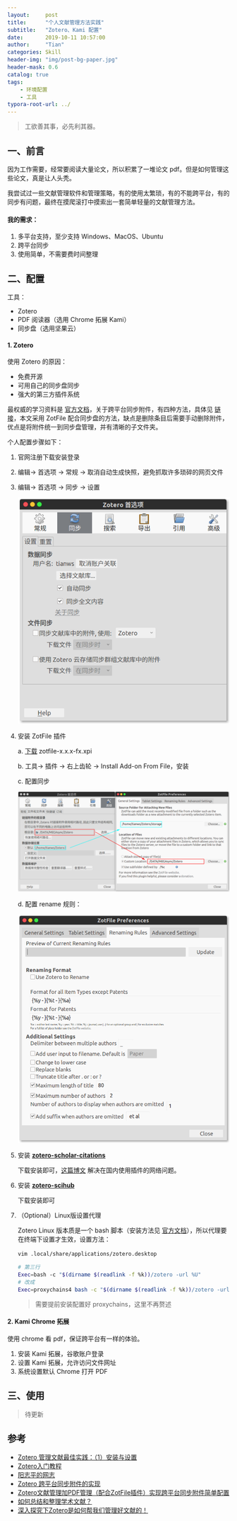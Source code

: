 ```yaml
---
layout:     post
title:      "个人文献管理方法实践"
subtitle:   "Zotero、Kami 配置"
date:       2019-10-11 10:57:00
author:     "Tian"
categories: Skill
header-img: "img/post-bg-paper.jpg"
header-mask: 0.6
catalog: true
tags:
    - 环境配置
    - 工具
typora-root-url: ../
---
```


> 工欲善其事，必先利其器。

## 一、前言

因为工作需要，经常要阅读大量论文，所以积累了一堆论文 pdf。但是如何管理这些论文，真是让人头秃。

我尝试过一些文献管理软件和管理策略，有的使用太繁琐，有的不能跨平台，有的同步有问题，最终在摸爬滚打中摸索出一套简单轻量的文献管理方法。

#### 我的需求：

1. 多平台支持，至少支持 Windows、MacOS、Ubuntu
2. 跨平台同步
3. 使用简单，不需要费时间整理

## 二、配置

工具：

- Zotero
- PDF 阅读器（选用 Chrome 拓展 Kami）
- 同步盘（选用坚果云）

#### 1. Zotero

使用 Zotero 的原因：

- 免费开源
- 可用自己的同步盘同步
- 强大的第三方插件系统

最权威的学习资料是 [官方文档](https://www.zotero.org/support/)，关于跨平台同步附件，有四种方法，具体见 [链接](https://zhuanlan.zhihu.com/p/31453719)，本文采用 ZotFile 配合同步盘的方法，缺点是删除条目后需要手动删除附件，优点是将附件统一到同步盘管理，并有清晰的子文件夹。

个人配置步骤如下：

1. 官网注册下载安装登录

2. 编辑-> 首选项 -> 常规 -> 取消自动生成快照，避免抓取许多琐碎的网页文件

3. 编辑-> 首选项 -> 同步 -> 设置

   ![03](/img/in-post/2019-10-11-paper-management/03.png)

4. 安装 ZotFile 插件

   a. [下载](http://zotfile.com/index.html#changelog) zotfile-x.x.x-fx.xpi

   b. 工具-> 插件 -> 右上齿轮 -> Install Add-on From File，安装

   c. 配置同步

   ![01](/img/in-post/2019-10-11-paper-management/01.png)

   d. 配置 rename 规则：

   ![02](/img/in-post/2019-10-11-paper-management/02.png)

5. 安装 **[zotero-scholar-citations](https://github.com/beloglazov/zotero-scholar-citations)**

   下载安装即可，[这篇博文](https://zhuanlan.zhihu.com/p/50789047) 解决在国内使用插件的网络问题。

6. 安装 **[zotero-scihub](https://github.com/ethanwillis/zotero-scihub)**

   下载安装即可

7. （Optional）Linux版设置代理

   Zotero Linux 版本质是一个 bash 脚本（安装方法见 [官方文档](https://www.zotero.org/support/installation)），所以代理要在终端下设置才生效，设置方法：

   `vim .local/share/applications/zotero.desktop`

   ```bash
   # 第三行
   Exec=bash -c "$(dirname $(readlink -f %k))/zotero -url %U"
   # 改成
   Exec=proxychains4 bash -c "$(dirname $(readlink -f %k))/zotero -url %U"
   ```

   > 需要提前安装配置好 proxychains，这里不再赘述

#### 2. Kami Chrome 拓展

使用 chrome 看 pdf，保证跨平台有一样的体验。

1. 安装 Kami 拓展，谷歌账户登录
2. 设置 Kami 拓展，允许访问文件网址
3. 系统设置默认 Chrome 打开 PDF

## 三、使用

> 待更新

## 参考

- [Zotero 管理文献最佳实践：（1）安装与设置](https://blog.fangzhou.me/posts/20181220-zotero-tips-1/)
- [Zotero入门教程](https://github.com/redleafnew/Zotero_introduction/blob/master/zotero_intro.pdf)
- [阳志平的网志](https://www.yangzhiping.com/tech/zotero1.html)
- [Zotero 跨平台同步附件的实现](https://zhuanlan.zhihu.com/p/31453719)
- [Zotero文献管理加PDF管理（配合ZotFile插件）实现跨平台同步附件简单配置](https://zhuanlan.zhihu.com/p/36371026)
- [如何总结和整理学术文献？](https://www.zhihu.com/question/26901116/answer/39253382)
- [深入探究下Zotero是如何帮我们管理好文献的！](https://iseex.github.io/2019-01/zotero-refs-skills/)
